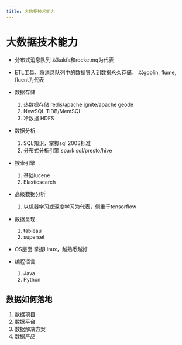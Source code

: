 ```yaml
---
title: 大数据技术能力
---
```

# 大数据技术能力

- 分布式消息队列 以kakfa和rocketmq为代表

- ETL工具，将消息队列中的数据导入到数据永久存储， 以goblin, flume, fluent为代表

- 数据存储
  1. 热数据存储 redis/apache ignite/apache geode
  2. NewSQL  TiDB/MemSQL
  3. 冷数据  HDFS

- 数据分析
  1. SQL知识，掌握sql 2003标准
  2. 分布式分析引擎  spark sql/presto/hive

- 搜索引擎
  1. 基础lucene
  2. Elasticsearch

- 高级数据分析
  1. 以机器学习或深度学习为代表，侧重于tensorflow

- 数据呈现
  1. tableau
  2. superset

- OS层面
  掌握Linux，越熟悉越好

- 编程语言
  1. Java
  2. Python

## 数据如何落地

1. 数据项目
2. 数据平台
3. 数据解决方案
4. 数据产品
